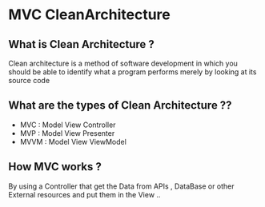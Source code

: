 # MVC CleanArchitecture
## What is Clean Architecture ?
Clean architecture is a method of software development in which you should be able to identify what a program performs merely by looking at its source code


## What are the types of Clean Architecture ??
  - MVC : Model View Controller
  - MVP : Model View Presenter
  - MVVM : Model View ViewModel

## How MVC works ?
By using a Controller that get the Data from APIs , DataBase or other External resources and put them in the View ..

